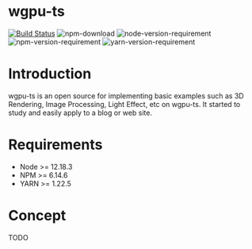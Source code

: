 # wgpu-ts

[![Build Status](https://github.com/gandis0713/wgpu-ts/workflows/Build%20and%20Test/badge.svg)](https://github.com/gandis0713/wgpu-ts/workflows/Build%20and%20Test/badge.svg)
![npm-download](https://img.shields.io/npm/dm/wgpu-ts.svg)
![node-version-requirement](https://img.shields.io/badge/>=node-12.18.3-brightgreen.svg)
![npm-version-requirement](https://img.shields.io/badge/>=npm-6.14.6-brightgreen.svg)
![yarn-version-requirement](https://img.shields.io/badge/>=yarn-1.22.5-brightgreen.svg)

Introduction
============

wgpu-ts is an open source for implementing basic examples such as 3D Rendering, Image Processing, Light Effect, etc on wgpu-ts. It started to study and easily apply to a blog or web site.


Requirements
============
- Node >= 12.18.3
- NPM >= 6.14.6
- YARN >= 1.22.5


Concept
=======

TODO
